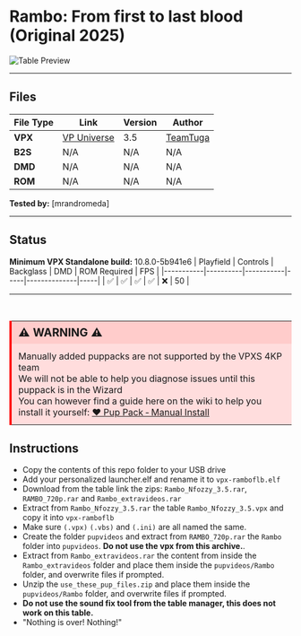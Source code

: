 # Rambo: From first to last blood (Original 2025)

![Table Preview](../../images/vpx-ramboflb-preview.jpg)

---

## Files
| File Type | Link | Version | Author | 
|-----------|--------|----------|--------------|
| **VPX** | [VP Universe](https://vpuniverse.com/files/file/23998-rambo-puppack-table/) | 3.5 | [TeamTuga](https://vpuniverse.com/profile/31843-teamtuga/) |
| **B2S** | N/A | N/A | N/A |
| **DMD** | N/A | N/A | N/A |
| **ROM** | N/A | N/A | N/A |

**Tested by:** [mrandromeda]

---

## Status 
**Minimum VPX Standalone build:** 10.8.0-5b941e6
| Playfield | Controls | Backglass | DMD | ROM Required | FPS | 
|-----------|----------|-----------|-----|--------------|-----|
| :white_check_mark: | :white_check_mark: | :white_check_mark: | :white_check_mark: | :x: | 50 |

---

<br>

<table>
  <tr>
    <td style="background-color: #FFDDDD; padding: 0; border-left: 4px solid #FF0000;">
      <div style="padding: 8px 12px; background-color: #FFCCCB; font-weight: bold;font-size: 20px;">
        <strong>⚠️ WARNING ⚠️</strong>
      </div>
      <div style="padding: 12px 12px 12px 12px;">
        Manually added puppacks are not supported by the VPXS 4KP team<br>
		We will not be able to help you diagnose issues until this puppack is in the Wizard<br>
		You can however find a guide here on the wiki to help you install it yourself: <a href="https://github.com/LegendsUnchained/vpx-standalone-alp4k/wiki/%5B08%5D-%E2%9D%A4%EF%B8%8F-Pup-Pack-%E2%80%90-Manual-Install">❤️ Pup Pack ‐ Manual Install</a>
      </div>
    </td>
  </tr>
</table>

## Instructions
- Copy the contents of this repo folder to your USB drive
- Add your personalized launcher.elf and rename it to `vpx-ramboflb.elf`
- Download from the table link the zips: `Rambo_Nfozzy_3.5.rar`, `RAMBO_720p.rar` and `Rambo_extravideos.rar`
- Extract from `Rambo_Nfozzy_3.5.rar` the table `Rambo_Nfozzy_3.5.vpx` and copy it into `vpx-ramboflb`
- Make sure `(.vpx)` `(.vbs)` and `(.ini)` are all named the same.
- Create the folder `pupvideos` and extract from `RAMBO_720p.rar` the `Rambo` folder into `pupvideos`. **Do not use the vpx from this archive.**.
- Extract from `Rambo_extravideos.rar` the content from inside the `Rambo_extravideos` folder and place them inside the `pupvideos/Rambo` folder, and overwrite files if prompted.
- Unzip the `use_these_pup_files.zip` and place them inside the `pupvideos/Rambo` folder, and overwrite files if prompted.
- **Do not use the sound fix tool from the table manager, this does not work on this table.**
- "Nothing is over! Nothing!"